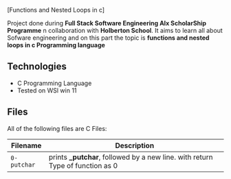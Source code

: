 [Functions and Nested Loops in c]

Project done during **Full Stack Software Engineering Alx ScholarShip Programme** n collaboration with **Holberton School**. It aims to learn all about Sofware engineering and on this part the topic is  **functions and nested loops in c Programming language**

## Technologies

* C Programming Language
* Tested on WSl win 11

## Files

All of the following files are C Files:

| Filename | Description |
| -------- | ----------- |
| `0-putchar` | prints **_putchar**, followed by a new line. with return Type of function as 0|
